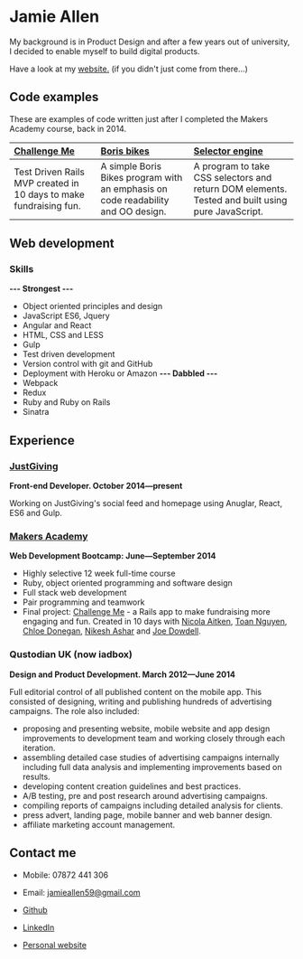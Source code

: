 Jamie Allen
===========

My background is in Product Design and after a few years out of university, I decided to enable myself to build digital products.

Have a look at my [website.](http://www.jamieallen.co.uk/) (if you didn't just come from there...)

Code examples
-------------
These are examples of code written just after I completed the Makers Academy course, back in 2014.

| [Challenge Me] | [Boris bikes] | [Selector engine] |
|:-------------- |:------------- |:------------ |
| Test Driven Rails MVP created in 10 days to make fundraising fun. | A simple Boris Bikes program with an emphasis on code readability and OO design. | A program to take CSS selectors and return DOM elements. Tested and built using pure JavaScript. |

Web development
---------------

### Skills
  **--- Strongest ---**
  - Object­ oriented principles and design
  - JavaScript ES6, Jquery
  - Angular and React
  - HTML, CSS and LESS
  - Gulp
  - Test­ driven development
  - Version control with git and GitHub
  - Deployment with Heroku or Amazon
  **--- Dabbled ---**
  - Webpack
  - Redux
  - Ruby and Ruby on Rails
  - Sinatra

Experience
----------

### [JustGiving]
**Front-end Developer. October 2014&mdash;present**

Working on JustGiving's social feed and homepage using Anuglar, React, ES6 and Gulp.

### [Makers Academy]
**Web Development Bootcamp: June&mdash;September 2014**

  - Highly selective 12 week full-time course
  - Ruby, object oriented programming and software design
  - Full stack web development
  - Pair programming and teamwork
  - Final project: [Challenge Me] - a Rails app to make fundraising more engaging and fun. Created in 10 days with [Nicola Aitken], [Toan Nguyen], [Chloe Donegan], [Nikesh Ashar] and [Joe Dowdell].

### Qustodian UK (now iadbox)
**Design and Product Development. March 2012&mdash;June 2014**

Full editorial control of all published content on the mobile app. This consisted of designing, writing and publishing hundreds of advertising campaigns. The role also included:

- proposing and presenting website, mobile website and app design improvements to development team and working closely through each iteration.
- assembling detailed case studies of advertising campaigns internally including full data analysis and implementing improvements based on results.
- developing content creation guidelines and best practices.
- A/B testing, pre and post research around advertising campaigns.
- compiling reports of campaigns including detailed analysis for clients.
- press advert, landing page, mobile banner and web banner design.
- affiliate marketing account management.

Contact me
------------

- Mobile: 07872 441 306
- Email: [jamieallen59@gmail.com]
- [Github]
- [LinkedIn]
- [Personal website]

  [Boris bikes]: https://github.com/jamieallen59/boris_bikes
  [Selector engine]: https://github.com/jamieallen59/JQuery_selector_engine
  [Challenge Me]: https://github.com/jamieallen59/challenge_me

  [JustGiving]: http://www.justgiving.com
  [Makers Academy]: http://www.makersacademy.com
  [jamieallen59@gmail.com]: mailto:jamieallen59@gmail.com
  [GitHub]: https://github.com/jamieallen59
  [LinkedIn]: uk.linkedin.com/pub/jamie-allen/49/9bb/577/
  [Personal website]: http://www.jamieallen.co.uk/

  [Nicola Aitken]: https://github.com/aitkenster
  [Toan Nguyen]: https://github.com/yoshdog
  [Chloe Donegan]: https://github.com/csharpd
  [Nikesh Ashar]: https://github.com/nikeshashar
  [Joe Dowdell]: https://github.com/joedowdell
